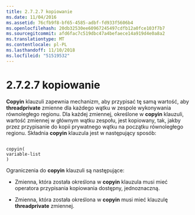 ```yaml
---
title: 2.7.2.7 kopiowanie
ms.date: 11/04/2016
ms.assetid: 76cfb9f8-bf65-4585-adbf-fd933f5606b4
ms.openlocfilehash: 20db32530ee60967245497cdfb12a0fce103f7b7
ms.sourcegitcommit: afd6fac7c519dbc47a4befaece14a919d4e0a8a2
ms.translationtype: MT
ms.contentlocale: pl-PL
ms.lasthandoff: 11/10/2018
ms.locfileid: "51519532"
---
```

# <a name="2727-copyin"></a>2.7.2.7 kopiowanie

**Copyin** klauzuli zapewnia mechanizm, aby przypisać tę samą wartość, aby **threadprivate** zmienne dla każdego wątku w zespole wykonywania równoległego regionu. Dla każdej zmiennej, określone w **copyin** klauzuli, wartość zmiennej w głównym wątku zespołu, jest kopiowany, tak, jakby przez przypisanie do kopii prywatnego wątku na początku równoległego regionu. Składnia **copyin** klauzula jest w następujący sposób:

```

copyin(
variable-list
)
```

Ograniczenia do **copyin** klauzuli są następujące:

- Zmienna, która została określona w **copyin** klauzula musi mieć operatora przypisania kopiowania dostępny, jednoznaczną.

- Zmienna, która została określona w **copyin** musi mieć klauzulę **threadprivate** zmiennej.